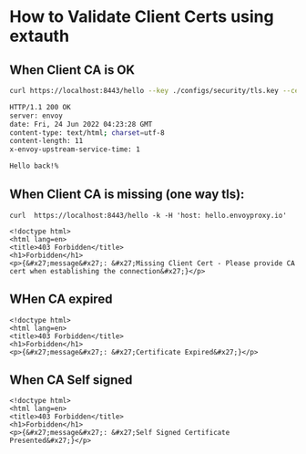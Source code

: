 # How to Validate Client Certs using extauth

## When Client CA is OK

```bash 
curl https://localhost:8443/hello --key ./configs/security/tls.key --cert ./configs/security/tls.crt -k -i -H 'host: hello.envoyproxy.io'

HTTP/1.1 200 OK
server: envoy
date: Fri, 24 Jun 2022 04:23:28 GMT
content-type: text/html; charset=utf-8
content-length: 11
x-envoy-upstream-service-time: 1

Hello back!%

```


## When Client CA is missing (one way tls):

```
curl  https://localhost:8443/hello -k -H 'host: hello.envoyproxy.io'

<!doctype html>
<html lang=en>
<title>403 Forbidden</title>
<h1>Forbidden</h1>
<p>{&#x27;message&#x27;: &#x27;Missing Client Cert - Please provide CA cert when establishing the connection&#x27;}</p>

```


## WHen CA expired

```
<!doctype html>
<html lang=en>
<title>403 Forbidden</title>
<h1>Forbidden</h1>
<p>{&#x27;message&#x27;: &#x27;Certificate Expired&#x27;}</p>
```

## When CA Self signed

```
<!doctype html>
<html lang=en>
<title>403 Forbidden</title>
<h1>Forbidden</h1>
<p>{&#x27;message&#x27;: &#x27;Self Signed Certificate Presented&#x27;}</p>
```